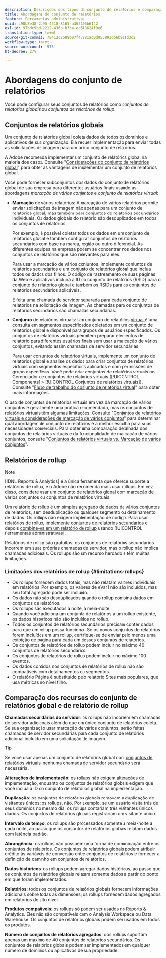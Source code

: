 ```yaml
---
description: Descrições dos tipos de conjunto de relatórios e comparação de conjuntos de relatórios globais e conjuntos de relatórios de rollup.
title: Abordagens do conjunto de relatórios
feature: Ferramentas administrativas
uuid: c90b8e38-2c95-4318-8165-a362106b6142
exl-id: 97bdc9bd-2212-436b-b3b4-ec518624f9e6
translation-type: tm+mt
source-git-commit: 78412c2588b07f47981ac0d953893db6b9e1d3c2
workflow-type: tm+mt
source-wordcount: '975'
ht-degree: 27%

---
```


# Abordagens do conjunto de relatórios

<!-- change filename since page name changed? -->

Você pode configurar seus conjuntos de relatórios como *conjuntos de relatórios globais* ou *conjuntos de relatórios de rollup*.

## Conjuntos de relatórios globais

Um conjunto de relatórios global coleta dados de todos os domínios e aplicativos de sua organização. Ela requer implementação para enviar todas as solicitações de imagem para um único conjunto de relatórios.

A Adobe recomenda implementar um conjunto de relatórios global na maioria dos casos. Consulte &quot;[Considerações do conjunto de relatórios global](https://experienceleague.adobe.com/docs/analytics/implementation/prepare/global-rs.html)&quot; para obter as vantagens de implementar um conjunto de relatórios global.

Você pode fornecer subconjuntos dos dados do conjunto de relatórios global de sua empresa para diferentes usuários finais usando as abordagens *marcação de vários conjuntos* e *conjunto de relatórios virtual*:

* **Marcação** de vários relatórios: A marcação de vários relatórios permite enviar solicitações de imagem não apenas para um conjunto de relatórios global, mas também para conjuntos de relatórios secundários individuais. Os dados globais do relatório são desduplicados em todos os conjuntos de relatórios.

   Por exemplo, é possível coletar todos os dados em um conjunto de relatórios global e também configurar conjuntos de relatórios secundários com base na marca, região ou outro diferencial. As diferentes equipes na empresa podem se concentrar nos dados nos conjuntos de relatórios que são relevantes para eles.

   Para usar a marcação de vários conjuntos, implemente conjuntos de relatórios secundários e um conjunto de relatórios global que inclua todos os dados dos filhos. O código de rastreamento de suas páginas da Web e aplicativos incluirá a ID do conjunto de relatórios (RSID) para o conjunto de relatórios global e também os RSIDs para os conjuntos de relatórios secundários aplicáveis.<!-- Wording/be more specific? And include any links? -->

   É feita uma chamada de servidor separada para cada conjunto de relatórios na solicitação de imagem. As chamadas para os conjuntos de relatórios secundários são chamadas secundárias.

* **Conjunto** de relatórios virtuais: Um conjunto de relatórios  [virtual ](/help/components/vrs/vrs-about.md) é uma consulta em segmentos especificados coletados em um conjunto de relatórios global e disponível para grupos de usuários especificados. Os conjuntos de relatórios virtuais permitem preparar elementos de relatório para diferentes usuários finais sem usar a marcação de vários conjuntos, evitando assim chamadas de servidor secundárias.

   Para usar conjuntos de relatórios virtuais, implemente um conjunto de relatórios global e analise os dados para criar conjuntos de relatórios virtuais com segmentos específicos aplicados e com permissões de grupo específicas. Você pode criar conjuntos de relatórios virtuais no Gerenciador de conjuntos de relatórios virtuais ([!UICONTROL Components] > [!UICONTROL Conjuntos de relatórios virtuais]). Consulte &quot;[Fluxo de trabalho do conjunto de relatórios virtual](/help/components/vrs/c-workflow-vrs/vrs-workflow.md)&quot; para obter mais informações.

O uso de conjuntos de relatórios virtuais em vez da marcação de vários conjuntos é geralmente uma prática recomendada, mas os conjuntos de relatórios virtuais têm algumas limitações. Consulte &quot;[Conjuntos de relatórios virtuais e considerações de marcação de vários conjuntos](/help/components/vrs/vrs-considerations.md)&quot; para determinar qual abordagem de conjunto de relatórios é a melhor escolha para suas necessidades comerciais. Para obter uma comparação detalhada dos conjuntos de relatórios virtuais e da funcionalidade de marcação de vários conjuntos, consulte &quot;[Conjuntos de relatórios virtuais vs. Marcação de vários conjuntos](/help/components/vrs/vrs-about.md#section_317E4D21CCD74BC38166D2F57D214F78)&quot;.

## Relatórios de rollup

>[!NOTE]
>
>[!DNL Reports & Analytics] é a única ferramenta que oferece suporte a relatórios de rollup, e o Adobe não recomenda mais usar rollups. Em vez disso, considere usar um conjunto de relatórios global com marcação de vários conjuntos ou conjuntos de relatórios virtuais.

Um relatório de rollup é um simples agregado de dados de vários conjuntos de relatórios, sem desduplicação ou qualquer segmento ou detalhamento de dados. Os rollups não exigem implementação de código. Para usar relatórios de rollup, [implemente conjuntos de relatórios secundários](/help/admin/c-manage-report-suites/c-new-report-suite/t-create-a-report-suite.md) e depois [combine-os em um relatório de rollup](/help/admin/c-manage-report-suites/t-rollups.md) usando [!UICONTROL Ferramentas administrativas].

Relatórios de rollup são gratuitos: os conjuntos de relatórios secundários incorrem em suas próprias chamadas de servidor, mas o rollup não implica chamadas adicionais. Os rollups são um recurso herdado e têm muitas limitações.

### Limitações dos relatórios de rollup {#limitations-rollups}

* Os rollups fornecem dados totais, mas não relatam valores individuais em relatórios. Por exemplo, os valores de eVar1 não são incluídos, mas seu total agregado pode ser incluído.
* Os dados não são desduplicados quando o rollup combina dados em conjuntos de relatórios.
* Os rollups são executados à noite, à meia-noite.
* Quando você adiciona um conjunto de relatórios a um rollup existente, os dados históricos não são incluídos no rollup.
* Todos os conjuntos de relatórios secundários precisam conter dados para que um rollup possa funcionar. Se os novos conjuntos de relatórios forem incluídos em um rollup, certifique-se de enviar pelo menos uma exibição de página para cada um desses conjuntos de relatórios.
* Os conjuntos de relatórios de rollup podem incluir no máximo 40 conjuntos de relatórios secundários.
* Os conjuntos de relatórios de rollup podem incluir no máximo 100 eventos.
* Os dados contidos nos conjuntos de relatórios de rollup não são compatíveis com detalhamentos ou segmentos.
* O relatório Página é substituído pelo relatório Sites mais populares, que usa métricas no nível filho.

## Comparação dos recursos do conjunto de relatórios global e de relatório de rollup

**Chamadas secundárias do servidor**: os rollups não incorrem em chamadas de servidor adicionais além do que um único conjunto de relatórios coleta. Se sua organização usar marcação de vários conjuntos, serão feitas chamadas de servidor secundárias para cada conjunto de relatórios adicional incluído em uma solicitação de imagem.

>[!TIP]
>
>Se você usar apenas um conjunto de relatórios global com [conjuntos de relatórios virtuais](/help/components/vrs/vrs-considerations.md), nenhuma chamada de servidor secundário será necessária.

**Alterações de implementação**: os rollups não exigem alterações de implementação, enquanto os conjuntos de relatórios globais exigem que você inclua a ID do conjunto de relatórios global na implementação.

**Duplicação**: os conjuntos de relatórios globais removem a duplicação de visitantes únicos; os rollups, não. Por exemplo, se um usuário visita três de seus domínios no mesmo dia, os rollups contariam três visitantes únicos diários. Os conjuntos de relatórios globais registrariam um visitante único.

**Intervalo de tempo**: os rollups são processados somente à meia-noite a cada noite, ao passo que os conjuntos de relatórios globais relatam dados com latência padrão.

**Abrangência**: os rollups não possuem uma forma de comunicação entre os conjuntos de relatórios. Os conjuntos de relatórios globais podem atribuir crédito às variáveis de conversão entre conjuntos de relatórios e fornecer a definição de caminho em conjuntos de relatórios.

**Dados históricos**: os rollups podem agregar dados históricos, ao passo que os conjuntos de relatórios globais relatam somente dados a partir do ponto em que foram implementados.

**Relatórios**: todos os conjuntos de relatórios globais fornecem informações adicionais sobre todas as dimensões; os rollups fornecem dados agregados em relatórios de alto nível.

**Produtos compatíveis**: os rollups só podem ser usados no Reports &amp; Analytics. Eles não são compatíveis com o Analysis Workspace ou Data Warehouse. Os conjuntos de relatórios globais podem ser usados em todos os produtos.

**Número de conjuntos de relatórios agregados**: oos rollups suportam apenas um máximo de 40 conjuntos de relatórios secundários. Os conjuntos de relatórios globais podem ser implementados em qualquer número de domínios ou aplicativos de sua propriedade.
